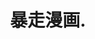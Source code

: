 ---
description: 几乎占满屏幕的二逼漫画，简单直接。
layout: post
results:
- primaryGenreName: Photo & Video
  version: '1.0'
  artworkUrl100: http://a714.phobos.apple.com/us/r30/Purple6/v4/1c/19/0a/1c190a38-5f99-5f86-75cc-747d6685405f/mzl.mfgqqpdg.jpg
  trackViewUrl: https://itunes.apple.com/cn/app/bao-zou-man-hua./id715441641?mt=8&uo=4
  artworkUrl60: http://a522.phobos.apple.com/us/r30/Purple/v4/3b/2c/20/3b2c2039-737d-bc19-dd12-d078a0e9bb72/BZLogoPhone.png
  userRatingCountForCurrentVersion: 3
  sellerName: junxiong li
  supportedDevices:
  - iPhone5s
  - iPad23G
  - iPadMini4G
  - iPodTouchFifthGen
  - iPadThirdGen
  - iPadFourthGen4G
  - iPad3G
  - iPodTouchourthGen
  - iPadWifi
  - iPhone5c
  - iPadFourthGen
  - iPhone4
  - iPad2Wifi
  - iPhone5
  - iPadThirdGen4G
  - iPadMini
  - iPodTouchThirdGen
  - iPhone4S
  - iPhone-3GS
  genres:
  - 摄影与录像
  - 图书
  trackName: 暴走漫画.
  description: '最稳定最小的暴走漫画的移动客户端终于来啦！！！！！


    在办公室看暴漫？忍笑忍得太蛋疼！躺在床上看暴漫，躺枪才更带感！'
  price: 0
  trackId: 715441641
  releaseDate: '2013-10-03T12:00:40Z'
  screenshotUrls:
  - http://a5.mzstatic.com/us/r30/Purple/v4/ee/68/95/ee68955d-a4d5-3f7b-8690-bf0f46697cfa/screen1136x1136.jpeg
  - http://a1.mzstatic.com/us/r30/Purple/v4/e2/44/4e/e2444e56-2ff3-8c9a-e99b-23a98c93487a/screen1136x1136.jpeg
  - http://a2.mzstatic.com/us/r30/Purple4/v4/61/86/e2/6186e255-6eeb-c476-3346-d8d542d87327/screen1136x1136.jpeg
  - http://a5.mzstatic.com/us/r30/Purple6/v4/02/1e/9a/021e9adf-7c4b-716d-a3c1-55a28fb2f1c4/screen1136x1136.jpeg
  - http://a2.mzstatic.com/us/r30/Purple4/v4/45/d2/21/45d22184-ed9c-92ab-fd79-b000e2b14c0f/screen1136x1136.jpeg
  artistViewUrl: https://itunes.apple.com/cn/artist/junxiong-li/id697761889?uo=4
  primaryGenreId: 6008
  averageUserRatingForCurrentVersion: 3.5
  kind: software
  fileSizeBytes: '7496708'
  bundleId: com.uuwork.uucartoon
  trackContentRating: 17+
  artistName: junxiong li
  trackCensoredName: 暴走漫画.
  isGameCenterEnabled: false
  contentAdvisoryRating: 17+
  languageCodesISO2A:
  - EN
  features:
  - iosUniversal
  wrapperType: software
  artworkUrl512: http://a714.phobos.apple.com/us/r30/Purple6/v4/1c/19/0a/1c190a38-5f99-5f86-75cc-747d6685405f/mzl.mfgqqpdg.jpg
  formattedPrice: 免费
  artistId: 697761889
  genreIds:
  - '6008'
  - '6018'
  currency: CNY
  ipadScreenshotUrls:
  - http://a1.mzstatic.com/us/r30/Purple/v4/b9/91/d3/b991d302-64cf-35c8-5bb3-aaf264a34aa0/screen480x480.jpeg
  - http://a1.mzstatic.com/us/r30/Purple/v4/09/33/e4/0933e450-f640-4c1c-1114-556a5dd36c1e/screen480x480.jpeg
  - http://a5.mzstatic.com/us/r30/Purple4/v4/4b/40/fd/4b40fda3-7f56-fbec-38fe-387dbea110b8/screen480x480.jpeg
  - http://a3.mzstatic.com/us/r30/Purple4/v4/36/38/06/363806f2-39c5-2b74-0375-685166f77bb8/screen480x480.jpeg
  - http://a1.mzstatic.com/us/r30/Purple/v4/42/91/a8/4291a8c9-690c-c607-f7d8-7d65115ab7fc/screen480x480.jpeg
category: 摄影与录像
tags: tag1
resultCount: 1
title: 暴走漫画.

---